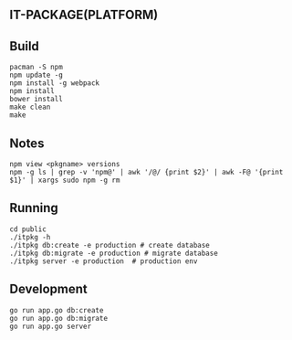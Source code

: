 IT-PACKAGE(PLATFORM)
--------------------------------

## Build
    pacman -S npm
    npm update -g
    npm install -g webpack
    npm install
    bower install
    make clean
    make

## Notes
    npm view <pkgname> versions
    npm -g ls | grep -v 'npm@' | awk '/@/ {print $2}' | awk -F@ '{print $1}' | xargs sudo npm -g rm


## Running
    cd public
    ./itpkg -h
    ./itpkg db:create -e production # create database
    ./itpkg db:migrate -e production # migrate database
    ./itpkg server -e production  # production env


## Development
    go run app.go db:create
    go run app.go db:migrate
    go run app.go server 
